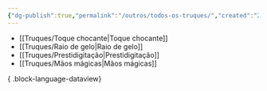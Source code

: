 ```yaml
---
{"dg-publish":true,"permalink":"/outros/todos-os-truques/","created":"2024-07-24T08:36:43.333-03:00"}
---
```



- [[Truques/Toque chocante\|Toque chocante]]
- [[Truques/Raio de gelo\|Raio de gelo]]
- [[Truques/Prestidigitação\|Prestidigitação]]
- [[Truques/Mãos mágicas\|Mãos mágicas]]

{ .block-language-dataview}
